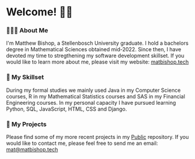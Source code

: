 # Welcome! 👋🏻

### 👨🏼‍💻 About Me
I'm Matthew Bishop, a Stellenbosch University graduate. I hold a bachelors degree in Mathematical Sciences obtained mid-2022. Since then, I have devoted my time to stregthening my software development skillset. If you would like to learn more about me, please visit my website: [matbishop.tech](https://matbishop.tech)

###  🔧 My Skillset
During my formal studies we mainly used Java in my Computer Science courses, R in my Mathematical Statistics courses and SAS in my Financial Engineering courses. In my personal capacity I have pursued learning Python, SQL, JavaScript, HTML, CSS and Django.

### 📲 My Projects
Please find some of my more recent projects in my [Public](https://github.com/matbishop/Public/tree/main/capstone) repository. If you would like to contact me, please feel free to send me an email: [mat@matbishop.tech](mailto:%20mat@matbishop.tech)
